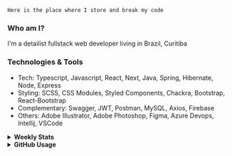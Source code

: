 ```
Here is the place where I store and break my code
```
### Who am I?
I'm a detailist fullstack web developer living in Brazil, Curitiba

### Technologies & Tools
- Tech: Typescript, Javascript, React, Next, Java, Spring, Hibernate, Node, Express
- Styling: SCSS, CSS Modules, Styled Components, Chackra, Bootstrap, React-Bootstrap
- Complementary: Swagger, JWT, Postman, MySQL, Axios, Firebase
- Others: Adobe Illustrator, Adobe Photoshop, Figma, Azure Devops, Intellij, VSCode

<details>
  <summary><b> Weekly Stats</b></summary>
<!--START_SECTION:waka-->

```text
TypeScript   13 hrs 16 mins  ████████████▓░░░░░░░░░░░░   51.06 %
JavaScript   9 hrs 53 mins   █████████▓░░░░░░░░░░░░░░░   38.08 %
HTML         1 hr 13 mins    █▒░░░░░░░░░░░░░░░░░░░░░░░   04.69 %
JSON         45 mins         ▓░░░░░░░░░░░░░░░░░░░░░░░░   02.91 %
CSS          39 mins         ▓░░░░░░░░░░░░░░░░░░░░░░░░   02.56 %
```

<!--END_SECTION:waka-->
</details>

<details>
  <summary><b> GitHub Usage</b></summary>
  
[![Top Langs](https://github-readme-stats.vercel.app/api/top-langs/?username=gxlpes&&langs_count=9&layout=compact)](https://github.com/anuraghazra/github-readme-stats)

</details>
